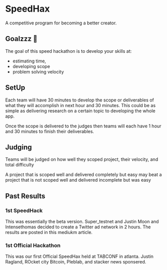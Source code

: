 # SpeedHax
A competitive program for becoming a better creator. 

## Goalzzz 

The goal of this speed hackathon is to develop your skills at:
- estimating time, 
- developing scope 
- problem solving velocity


## SetUp

Each team will have 30 minutes to develop the scope or deliverables of what they will accomplish in next hour and 30 minutes. This could be as simple as delivering research on a certain topic to developing the whole app.

Once the scope is delivered to the judges then teams will each have 1 hour and 30 minutes to finish their deliverables.

## Judging

Teams will be judged on how well they scoped project, their velocity, and total difficulty

A project that is scoped well and delivered completely but easy may beat a project that is not scoped well and delivered incomplete but was easy

## Past Results

### 1st SpeedHack 
   
This was essentially the beta version. Super_testnet and Justin Moon and Intensethomas decided to create a Twitter ad network in 2 hours. The results are posted in this mediukm article.

### 1st Official Hackathon

This was our first Official SpeedHax held at TABCONF in atlanta. Justin Ragland,  ROcket city Bitcoin, Pleblab, and stacker news sponsered.
  
